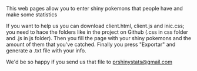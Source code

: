 This web pages allow you to enter shiny pokemons that people have and make some statistics

If you want to help us you can download client.html, client.js and inic.css; you need to hace the folders like in the project on Github (.css in css folder and .js in js folder). Then you fill the page with your shiny pokemons and the amount of them that you've catched. Finally you press "Exportar" and generate a .txt file with your info. 

We'd be so happy if you send us that file to prshinystats@gmail.com
